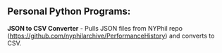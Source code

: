 ## Personal Python Programs:

**JSON to CSV Converter** - Pulls JSON files from NYPhil repo (https://github.com/nyphilarchive/PerformanceHistory) and converts to CSV.
